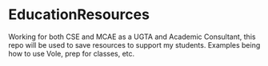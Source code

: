 # EducationResources
Working for both CSE and MCAE as a UGTA and Academic Consultant, this repo will be used to save resources to support my students. Examples being how to use Vole, prep for classes, etc. 
